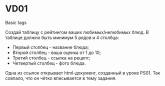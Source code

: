 # VD01
 Basic tags

Создай таблицу с рейтингом ваших любимых/нелюбимых блюд. В таблице должно быть минимум 5 рядов и 4 столбца:
- Первый столбец - название блюда;
- Второй столбец - ваша оценка от 1 до 10;
- Третий столбец - ссылка на рецепт;
- Четвертый столбец - фото блюда.

Одна из ссылок открывает html-документ, созданный в уроке PS01. Так совпало, что он чётко вписывается в тему задания.